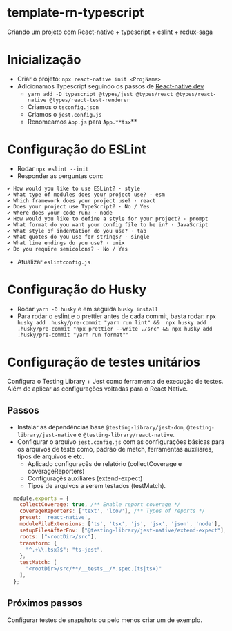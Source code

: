 # template-rn-typescript
Criando um projeto com React-native + typescript + eslint + redux-saga

# Inicialização 
  - Criar o projeto: `npx react-native init <ProjName>`
  - Adicionamos Typescript seguindo os passos de [React-native dev](https://reactnative.dev/docs/typescript)
    - `yarn add -D typescript @types/jest @types/react @types/react-native @types/react-test-renderer`
    - Criamos o `tsconfig.json`
    - Criamos o `jest.config.js`
    - Renomeamos `App.js` para `App.**tsx`**

# Configuração do ESLint
  - Rodar `npx eslint --init`
  - Responder as perguntas com:
  ```
✔ How would you like to use ESLint? · style
✔ What type of modules does your project use? · esm
✔ Which framework does your project use? · react
✔ Does your project use TypeScript? · No / Yes
✔ Where does your code run? · node
✔ How would you like to define a style for your project? · prompt
✔ What format do you want your config file to be in? · JavaScript
✔ What style of indentation do you use? · tab
✔ What quotes do you use for strings? · single
✔ What line endings do you use? · unix
✔ Do you require semicolons? · No / Yes
  ```

  - Atualizar `eslintconfig.js` 

# Configuração do Husky
  - Rodar `yarn -D husky` e em seguida `husky install`
  - Para rodar o eslint e o prettier antes de cada commit, basta rodar:
  `npx husky add .husky/pre-commit "yarn run lint" &&  npx husky add .husky/pre-commit "npx prettier --write ./src" && npx husky add .husky/pre-commit "yarn run format""`

# Configuração de testes unitários

Configura o Testing Library + Jest como ferramenta de execução de testes. Além de aplicar as configurações voltadas para o React Native.

## Passos

- Instalar as dependências base `@testing-library/jest-dom`, `@testing-library/jest-native` e `@testing-library/react-native`.
- Configurar o arquivo `jest.config.js` com as configurações básicas para os arquivos de teste como, padrão de metch, ferramentas auxiliares, tipos de arquivos e etc.
  - Aplicado configuraçẽs de relatório (collectCoverage e coverageReporters)
  - Configuraçẽs auxiliares (extend-expect)
  - Tipos de arquivos a serem testados (testMatch).

```js
  module.exports = {
    collectCoverage: true, /** Enable report coverage */
    coverageReporters: ['text', 'lcov'], /** Types of reports */
    preset: 'react-native',
    moduleFileExtensions: ['ts', 'tsx', 'js', 'jsx', 'json', 'node'],
    setupFilesAfterEnv: ["@testing-library/jest-native/extend-expect"], /** Enable expect tools */
    roots: ["<rootDir>/src"],
    transform: {
      "^.+\\.tsx?$": "ts-jest",
    },
    testMatch: [
      "<rootDir>/src/**/__tests__/*.spec.(ts|tsx)"
    ],
  };
```

## Próximos passos

Configurar testes de snapshots ou pelo menos criar um de exemplo.